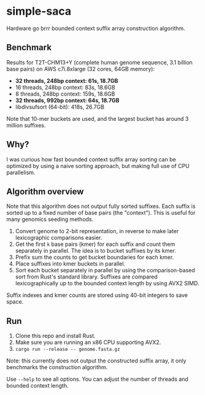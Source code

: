 # simple-saca
Hardware go brrr bounded context suffix array construction algorithm.

## Benchmark
Results for T2T-CHM13+Y (complete human genome sequence, 3.1 billion base pairs) on AWS c7i.8xlarge (32 cores, 64GB memory):
* **32 threads, 248bp context: 61s, 18.7GB**
* 16 threads, 248bp context: 83s, 18.6GB
* 8 threads, 248bp context: 159s, 18.6GB
* **32 threads, 992bp context: 64s, 18.7GB**
* libdivsufsort (64-bit): 418s, 26.7GB

Note that 10-mer buckets are used, and the largest bucket has around 3 million suffixes.

## Why?
I was curious how fast bounded context suffix array sorting can be optimized by using a naive sorting approach,
but making full use of CPU parallelism.

## Algorithm overview
Note that this algorithm does not output fully sorted suffixes.
Each suffix is sorted up to a fixed number of base pairs (the "context").
This is useful for many genomics seeding methods.

1. Convert genome to 2-bit representation, in reverse to make later lexicographic comparisons easier.
2. Get the first `k` base pairs (kmer) for each suffix and count them separately in parallel.
The idea is to bucket suffixes by its kmer.
3. Prefix sum the counts to get bucket boundaries for each kmer.
4. Place suffixes into kmer buckets in parallel.
5. Sort each bucket separately in parallel by using the comparison-based sort from Rust's standard library.
Suffixes are compared lexicographically up to the bounded context length by using AVX2 SIMD.

Suffix indexes and kmer counts are stored using 40-bit integers to save space.

## Run
1. Clone this repo and install Rust.
2. Make sure you are running an x86 CPU supporting AVX2.
3. `cargo run --release -- genome.fasta.gz`

Note: this currently does not output the constructed suffix array, it only benchmarks
the construction algorithm.

Use `--help` to see all options. You can adjust the number of threads
and bounded context length.
